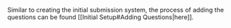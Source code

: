 Similar to creating the initial submission system, the process of adding the questions can be found [[Initial Setup#Adding Questions|here]].

